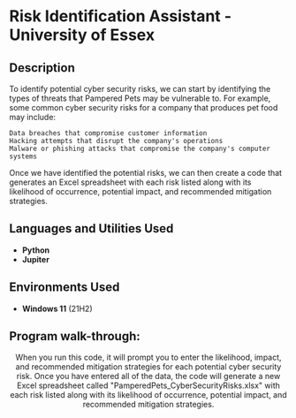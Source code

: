 <h1> Risk Identification Assistant - University of Essex</h1>



<h2>Description</h2>
To identify potential cyber security risks, we can start by identifying the types of threats that Pampered Pets may be vulnerable to. For example, some common cyber security risks for a company that produces pet food may include:

    Data breaches that compromise customer information
    Hacking attempts that disrupt the company's operations
    Malware or phishing attacks that compromise the company's computer systems

Once we have identified the potential risks, we can then create a code that generates an Excel spreadsheet with each risk listed along with its likelihood of occurrence, potential impact, and recommended mitigation strategies. 
<br />


<h2>Languages and Utilities Used</h2>

- <b>Python</b> 
- <b>Jupiter</b>

<h2>Environments Used </h2>

- <b>Windows 11</b> (21H2)

<h2>Program walk-through:</h2>

<p align="center">
When you run this code, it will prompt you to enter the likelihood, impact, and recommended mitigation strategies for each potential cyber security risk. Once you have entered all of the data, the code will generate a new Excel spreadsheet called "PamperedPets_CyberSecurityRisks.xlsx" with each risk listed along with its likelihood of occurrence, potential impact, and recommended mitigation strategies.
<br />


<!--
 ```diff
- text in red
+ text in green
! text in orange
# text in gray
@@ text in purple (and bold)@@
```
--!>
